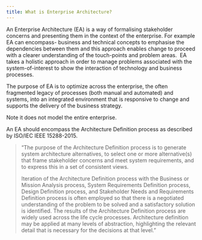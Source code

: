 ```yaml
---
title: What is Enterprise Architecture?
---
```


An Enterprise Architecture (EA) is a way of formalising stakeholder concerns and
presenting them in the context of the enterprise. For example EA can encompass-
business and technical concepts to emphasise the dependencies between them and
this approach enables change to proceed with a clearer understanding of the
touch-points and problem areas.  EA takes a holistic approach in order to manage
problems associated with the system-of-interest to show the interaction of
technology and business processes.

The purpose of EA is to optimize across the enterprise, the often fragmented
legacy of processes (both manual and automated) and systems, into an integrated
environment that is responsive to change and supports the delivery of the
business strategy.

Note it does not model the entire enterprise.

An EA should encompass the Architecture Definition process as described by
ISO/IEC IEEE 15288-2015.

> “The purpose of the Architecture Definition process is to generate system architecture alternatives, to select one or more alternative(s) that frame stakeholder concerns and meet system requirements, and to express this in a set of consistent views.
>
> Iteration of the Architecture Definition process with the Business or Mission Analysis process, System Requirements Definition process, Design Definition process, and Stakeholder Needs and Requirements Definition process is often employed so that there is a negotiated understanding of the problem to be solved and a satisfactory solution is identified. The results of the Architecture Definition process are widely used across the life cycle processes. Architecture definition may be applied at many levels of abstraction, highlighting the relevant detail that is necessary for the decisions at that level.”
